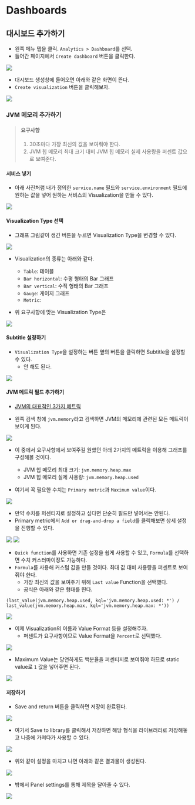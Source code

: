 # Dashboards

## 대시보드 추가하기

- 왼쪽 메뉴 탭을 클릭. `Analytics > Dashboard`를 선택.
- 들어간 페이지에서 `Create dashboard` 버튼을 클릭한다.

<img src="img/dashboard01.png">

- 대시보드 생성창에 들어오면 아래와 같은 화면이 뜬다.
- `Create visualization` 버튼을 클릭해보자.

<img src="img/dashboard02.png">

### JVM 메모리 추가하기

> #### 요구사항
> 1. 30초마다 가장 최신의 값을 보여줘야 한다.
> 2. JVM 힙 메모리 최대 크기 대비 JVM 힙 메모리 실제 사용량을 퍼센트 값으로 보여준다. 

#### 서비스 넣기

- 아래 사진처럼 내가 정의한 `service.name` 필드와 `service.environment` 필드에 원하는 값을 넣어 원하는 서비스의 Visualization을 만들 수 있다.

<img src="img/dashboard03.png">

#### Visualization Type 선택

- 그래프 그림같이 생긴 버튼을 누르면 Visualization Type을 변경할 수 있다.

<img src="img/dashboard04.png">

- Visualization의 종류는 아래와 같다.
  - `Table`: 테이블
  - `Bar horizontal`: 수평 형태의 Bar 그래프
  - `Bar vertical`: 수직 형태의 Bar 그래프
  - `Gauge`: 게이지 그래프
  - `Metric`: 

- 위 요구사항에 맞는 Visualization Type은 

<img src="img/dashboard05.png">

#### Subtitle 설정하기

- `Visualization Type`을 설정하는 버튼 옆의 버튼을 클릭하면 Subtitle을 설정할 수 있다.
  - 안 해도 된다.

<img src="img/dashboard06.png">

#### JVM 메트릭 필드 추가하기

- [JVM의 대표적인 3가지 메트릭](https://swmobenz.tistory.com/37)

- 왼쪽 검색 창에 `jvm.memory`라고 검색하면 JVM의 메모리에 관련된 모든 메트릭이 보이게 된다.

<img src="img/dashboard07.png">

- 이 중에서 요구사항에서 보여주길 원했던 아래 2가지의 메트릭을 이용해 그래프를 구성해볼 것이다.
  - JVM 힙 메모리 최대 크기: `jvm.memory.heap.max`
  - JVM 힙 메모리 실제 사용량: `jvm.memory.heap.used`

- 여기서 꼭 필요한 수치는 `Primary metric`과 `Maximum value`이다.

<img src="img/dashboard08.png">

- 만약 수치를 퍼센티지로 설정하고 싶다면 단순히 필드만 넣어서는 안된다.
- Primary metric에서 `Add or drag-and-drop a field`를 클릭해보면 상세 설정을 진행할 수 있다.

<img src="img/dashboard09.png">
<img src="img/dashboard10.png">

- `Quick function`를 사용하면 기존 설정을 쉽게 사용할 수 있고, `Formula`를 선택하면 수치 커스터마이징도 가능하다.
- `Formula`를 사용해 커스텀 값을 만들 것이다. 최대 값 대비 사용량을 퍼센트로 보여줘야 한다.
  - 가장 최신의 값을 보여주기 위해 `Last value` Function을 선택했다.
  - 공식은 아래와 같은 형태를 띈다.

```shell
(last_value(jvm.memory.heap.used, kql='jvm.memory.heap.used: *') / last_value(jvm.memory.heap.max, kql='jvm.memory.heap.max: *'))
```

<img src="img/dashboard11.png">

- 이제 Visualization의 이름과 Value Format 등을 설정해주자.
  - 퍼센트가 요구사항이므로 Value Format을 `Percent`로 선택했다.

<img src="img/dashboard12.png">

- Maximum Value는 당연하게도 백분율을 퍼센티지로 보여줘야 하므로 static value로 `1` 값을 넣어주면 된다.

<img src="img/dashboard13.png">

#### 저장하기

- Save and return 버튼을 클릭하면 저장이 완료된다.

<img src="img/dashboard14.png">

- 여기서 Save to library를 클릭해서 저장하면 해당 형식을 라이브러리로 저장해놓고 나중에 가져다가 사용할 수 있다.

<img src="img/dashboard15.png">

- 위와 같이 설정을 마치고 나면 아래와 같은 결과물이 생성된다.

<img src="img/dashboard16.png">

- 밖에서 Panel settings를 통해 제목을 달아줄 수 있다.

<img src="img/dashboard17.png">
